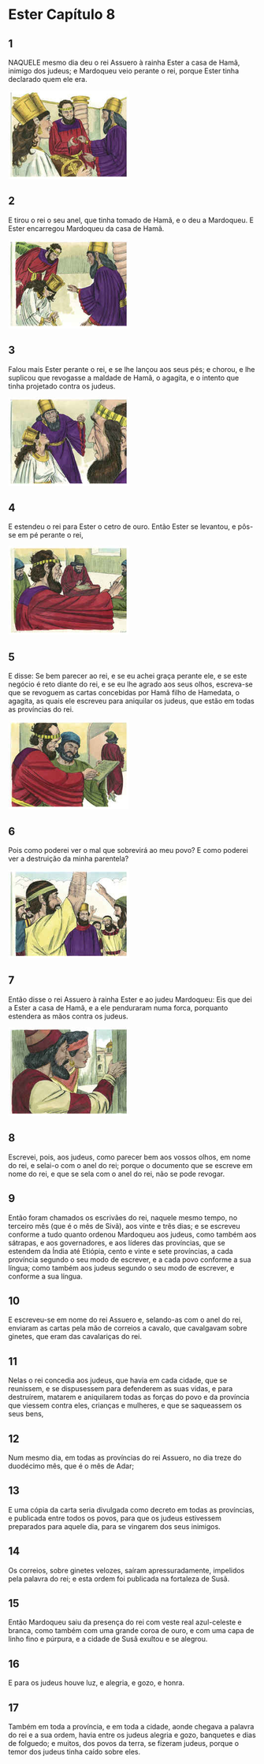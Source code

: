 # Ester Capítulo 8

## 1
NAQUELE mesmo dia deu o rei Assuero à rainha Ester a casa de Hamã, inimigo dos judeus; e Mardoqueu veio perante o rei, porque Ester tinha declarado quem ele era.

![](../.img/Et/08/1-0.jpg)

## 2
E tirou o rei o seu anel, que tinha tomado de Hamã, e o deu a Mardoqueu. E Ester encarregou Mardoqueu da casa de Hamã.

![](../.img/Et/08/2-0.jpg)

## 3
Falou mais Ester perante o rei, e se lhe lançou aos seus pés; e chorou, e lhe suplicou que revogasse a maldade de Hamã, o agagita, e o intento que tinha projetado contra os judeus.

![](../.img/Et/08/3-0.jpg)

## 4
E estendeu o rei para Ester o cetro de ouro. Então Ester se levantou, e pôs-se em pé perante o rei,

![](../.img/Et/08/4-0.jpg)

## 5
E disse: Se bem parecer ao rei, e se eu achei graça perante ele, e se este negócio é reto diante do rei, e se eu lhe agrado aos seus olhos, escreva-se que se revoguem as cartas concebidas por Hamã filho de Hamedata, o agagita, as quais ele escreveu para aniquilar os judeus, que estão em todas as províncias do rei.

![](../.img/Et/08/5-0.jpg)

## 6
Pois como poderei ver o mal que sobrevirá ao meu povo? E como poderei ver a destruição da minha parentela?

![](../.img/Et/08/6-0.jpg)

## 7
Então disse o rei Assuero à rainha Ester e ao judeu Mardoqueu: Eis que dei a Ester a casa de Hamã, e a ele penduraram numa forca, porquanto estendera as mãos contra os judeus.

![](../.img/Et/08/7-0.jpg)

## 8
Escrevei, pois, aos judeus, como parecer bem aos vossos olhos, em nome do rei, e selai-o com o anel do rei; porque o documento que se escreve em nome do rei, e que se sela com o anel do rei, não se pode revogar.

## 9
Então foram chamados os escrivães do rei, naquele mesmo tempo, no terceiro mês (que é o mês de Sivã), aos vinte e três dias; e se escreveu conforme a tudo quanto ordenou Mardoqueu aos judeus, como também aos sátrapas, e aos governadores, e aos líderes das províncias, que se estendem da Índia até Etiópia, cento e vinte e sete províncias, a cada província segundo o seu modo de escrever, e a cada povo conforme a sua língua; como também aos judeus segundo o seu modo de escrever, e conforme a sua língua.

## 10
E escreveu-se em nome do rei Assuero e, selando-as com o anel do rei, enviaram as cartas pela mão de correios a cavalo, que cavalgavam sobre ginetes, que eram das cavalariças do rei.

## 11
Nelas o rei concedia aos judeus, que havia em cada cidade, que se reunissem, e se dispusessem para defenderem as suas vidas, e para destruírem, matarem e aniquilarem todas as forças do povo e da província que viessem contra eles, crianças e mulheres, e que se saqueassem os seus bens,

## 12
Num mesmo dia, em todas as províncias do rei Assuero, no dia treze do duodécimo mês, que é o mês de Adar;

## 13
E uma cópia da carta seria divulgada como decreto em todas as províncias, e publicada entre todos os povos, para que os judeus estivessem preparados para aquele dia, para se vingarem dos seus inimigos.

## 14
Os correios, sobre ginetes velozes, saíram apressuradamente, impelidos pela palavra do rei; e esta ordem foi publicada na fortaleza de Susã.

## 15
Então Mardoqueu saiu da presença do rei com veste real azul-celeste e branca, como também com uma grande coroa de ouro, e com uma capa de linho fino e púrpura, e a cidade de Susã exultou e se alegrou.

## 16
E para os judeus houve luz, e alegria, e gozo, e honra.

## 17
Também em toda a província, e em toda a cidade, aonde chegava a palavra do rei e a sua ordem, havia entre os judeus alegria e gozo, banquetes e dias de folguedo; e muitos, dos povos da terra, se fizeram judeus, porque o temor dos judeus tinha caído sobre eles.

